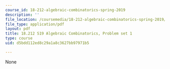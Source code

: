 ```yaml
---
course_id: 18-212-algebraic-combinatorics-spring-2019
description: ''
file_location: /coursemedia/18-212-algebraic-combinatorics-spring-2019/d5bdd112ed8c29a1a8c3627bb97971b5_MIT18_212S19_pset1.pdf
file_type: application/pdf
layout: pdf
title: 18.212 S19 Algebraic Combinatorics, Problem set 1
type: course
uid: d5bdd112ed8c29a1a8c3627bb97971b5

---
```

None